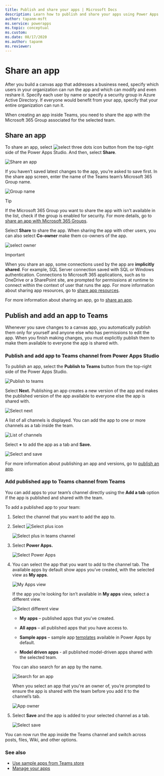```yaml
---
title: Publish and share your apps | Microsoft Docs
description: Learn how to publish and share your apps using Power Apps app from Teams.
author: tapanm-msft
ms.service: powerapps
ms.topic: conceptual
ms.custom: 
ms.date: 08/17/2020
ms.author: tapanm
ms.reviewer: 
---
```


# Share an app

After you build a canvas app that addresses a business need, specify which users in your organization can run the app and which can modify and even reshare it. Specify each user by name or specify a security group in Azure Active Directory. If everyone would benefit from your app, specify that your entire organization can run it.

When creating an app inside Teams, you need to share the app with the Microsoft 365 Group associated for the selected team.

## Share an app

To share an app, select ![select three dots icon](media/publish-app-select-three-dots.png) button from the top-right side of the Power Apps Studio. And then, select **Share**.

![Share an app](media/publish-app-share-app.png)

If you haven’t saved latest changes to the app, you’re asked to save first. In the share app screen, enter the name of the Teams team’s Microsoft 365 Group name.

![Group name](media/publish-app-group-name.png)

> [!TIP]
> If the Microsoft 365 Group you want to share the app with isn’t available in the list, check if the group is enabled for security. For more details, go to [share an app with Microsoft 365 Groups](../maker/canvas-apps/share-app.md#share-an-app-with-office-365-groups).

Select **Share** to share the app. When sharing the app with other users, you can also select **Co-owner** make them co-owners of the app.

![select owner](media/publish-app-select-co-owner.png)

> [!IMPORTANT]
> When you share an app, some connections used by the app are **implicitly shared**. For example, SQL Server connection saved with SQL or Windows authentication. Connections to Microsoft 365 applications, such as to OneDrive or a SharePoint site, are prompted for permissions at runtime to
connect within the context of user that runs the app. For more information about sharing app resources, go to [share app resources](../maker/canvas-apps/share-app-resources.md#connections).

For more information about sharing an app, go to [share an app](../maker/canvas-apps/share-app.md).

## Publish and add an app to Teams

Whenever you save changes to a canvas app, you automatically publish them only for yourself and anyone else who has permissions to edit the app. When you finish making changes, you must explicitly publish them to make them available to everyone the app is shared with.

### Publish and add app to Teams channel from Power Apps Studio

To publish an app, select the **Publish to Teams** button from the top-right side of the Power Apps Studio.

![Publish to teams](media/publish-app-publish-to-teams.png)

Select **Next.** Publishing an app creates a new version of the app and makes the published version of the app available to everyone else the app is shared with.

![Select next](media/publish-app-select-next.png)

A list of all channels is displayed. You can add the app to one or more channels as a tab inside the team.

![List of channels](media/publish-app-list-of-channels.png)

Select **+** to add the app as a tab and **Save.**

![Select and save](media/publish-app-select-plus-save.png)

For more information about publishing an app and versions, go to [publish an app](../maker/canvas-apps/save-publish-app.md#publish-an-app).

### Add published app to Teams channel from Teams

You can add apps to your team’s channel directly using the **Add a tab** option if the app is published and shared with the team.

To add a published app to your team:

1. Select the channel that you want to add the app to.

1. Select ![Select plus icon](media/publish-app-select-plus-icon.png)
   
    ![Select plus in teams channel](media/publish-app-select-plus-teams-channel.png)

1. Select **Power Apps.**

   ![Select Power Apps](media/publish-app-select-power-apps.png)

1. You can select the app that you want to add to the channel tab. The available apps by default show apps you’ve created, with the selected view as **My apps**.

   ![My Apps view](media/publish-app-myapps-view.png)

   If the app you’re looking for isn’t available in **My apps** view, select a
  different view.

   ![Select different view](media/publish-app-select-different-view.png)

    -  **My apps** – published apps that you’ve created.

    -  **All apps** – all published apps that you have access to.

    -  **Sample apps** – sample app [templates](../maker/canvas-apps/get-started-test-drive.md) available in Power Apps by default.

    -  **Model driven apps** - all published model-driven apps shared with the selected team.

   You can also search for an app by the name.

   ![Search for an app](media/publish-app-search-for-an-app.png)

   When you select an app that you're an owner of, you’re prompted to ensure the app is shared with the team before you add it to the channel’s tab.

   ![App owner](media/publish-app-select-owner.png)

1. Select **Save** and the app is added to your selected channel as a tab.

   ![Select save](media/publish-app-select-save.png)

You can now run the app inside the Teams channel and switch across posts, files, Wiki, and other options.

### See also

- [Use sample apps from Teams store](use-sample-apps-from-teams-store.md)
- [Manage your apps](manage-your-apps.md)
